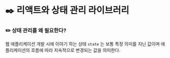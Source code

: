 # ✒️ 리액트와 상태 관리 라이브러리

### ✏️ 상태 관리를 왜 필요한다?

웹 애플리케이션 개발 시에 이야기 하는 상태 `state` 는 보통 특정 의미를 지닌 값이며 애플리케이션의 흐름에 따라 지속적으로 변경되는 값을 의미한다.